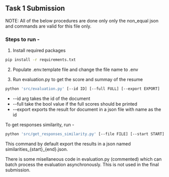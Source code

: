 ## Task 1 Submission

NOTE: All of the below procedures are done only only the non_equal json and commands are valid for this file only.

### Steps to run -

1. Install required packages

```bash
pip install -r requirements.txt
```

2. Populate .env.template file and change the file name to .env

3. Run evaluation.py to get the score and summay of the resume

```bash
python 'src/evaluation.py' [--id ID] [--full FULL] [--export EXPORT]
```

 - --id arg takes the id of the document
 - --full take the bool value if the full scores should be printed
 - --export exports the result for document in a json file with name as the id

To get responses similarity, run - 

```bash
python 'src/get_responses_similarity.py' [--file FILE] [--start START] [--end END]
```

This command by default export the results in a json named similarities_{start}_{end}.json.

There is some misellaneous code in evaluation.py (commented) which can batch process the evaluation asynchronously. This is not used in the final submission.
